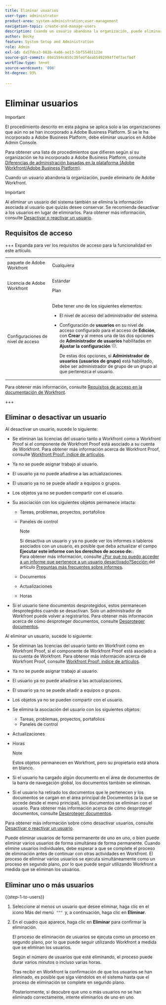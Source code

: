 ```yaml
---
title: Eliminar usuarios
user-type: administrator
product-area: system-administration;user-management
navigation-topic: create-and-manage-users
description: Cuando un usuario abandona la organización, puede eliminarlo de Workfront, aunque se recomienda desactivar a los usuarios en lugar de eliminarlos.
author: Becky
feature: System Setup and Administration
role: Admin
exl-id: da57dea3-082b-4a86-ae13-5bf55401122e
source-git-commit: 0841594c855c39fedf4eab5492994ff4f7acfbdf
workflow-type: tm+mt
source-wordcount: '808'
ht-degree: 93%

---
```


# Eliminar usuarios

>[!IMPORTANT]
>
>El procedimiento descrito en esta página se aplica solo a las organizaciones que aún no se han incorporado a Adobe Business Platform. Si se le ha incorporado a Adobe Business Platform, debe eliminar usuarios en Adobe Admin Console.
>
>Para obtener una lista de procedimientos que difieren según si su organización se ha incorporado a Adobe Business Platform, consulte [Diferencias de administración basadas en la plataforma (Adobe Workfront/Adobe Business Platform)](../../../administration-and-setup/get-started-wf-administration/actions-in-admin-console.md).

Cuando un usuario abandona la organización, puede eliminarlo de Adobe Workfront.

>[!IMPORTANT]
>
>Al eliminar un usuario del sistema también se elimina la información asociada al usuario que quizás desee conservar. Se recomienda desactivar a los usuarios en lugar de eliminarlos. Para obtener más información, consulte [Desactivar o reactivar un usuario](../../../administration-and-setup/add-users/create-and-manage-users/deactivate-a-user.md).
<!--
>* The procedure described on this page applies only to organizations that have not yet been onboarded to the Admin Console. If your organization has been onboarded to the Adobe Admin Console, you must perform this action through the Adobe Admin Console.
>
>Deleting a user from the [!DNL Adobe Admin Console] deactivates the user in [!DNL Workfront], but does not delete them from [!DNL Workfront].
>
>  For instructions on deleting a user in the Adobe Admin Console, see the section "Permanently delete users" in the article [Manage users individually](https://helpx.adobe.com/enterprise/using/manage-users-individually.html) or contact your Adobe Admin Console Administrator.
>
>  For a list of procedures that differ based on whether your organization has been onboarded to the Adobe Admin Console, see [Platform-based administration differences (Adobe Workfront/Adobe Business Platform)](../../../administration-and-setup/get-started-wf-administration/actions-in-admin-console.md).
>
-->

## Requisitos de acceso

+++ Expanda para ver los requisitos de acceso para la funcionalidad en este artículo.

<table style="table-layout:auto"> 
 <col> 
 <col> 
 <tbody> 
  <tr> 
   <td>paquete de Adobe Workfront</td> 
   <td><p>Cualquiera</p></td> 
  </tr> 
  <tr> 
   <td>Licencia de Adobe Workfront</td> 
   <td><p>Estándar</p><p>Plan</p></td> 
  </tr> 
  <tr> 
   <td>Configuraciones de nivel de acceso</td> 
   <td> <p>Debe tener uno de los siguientes elementos:</p> 
    <ul> 
     <li> <p>El nivel de acceso del administrador del sistema. </li> 
     <li> <p>Configuración de <b>usuarios</b> en su nivel de acceso configurado para el acceso de <b>Edición</b>, con <b>Crear</b> y al menos una de las dos opciones de <b>Administrador de usuarios</b> habilitadas en <b>Ajustar la configuración</b> <img src="assets/gear-icon-in-access-levels.png">. </p> <p>De estas dos opciones, si <b>Administrador de usuarios (usuarios de grupo)</b> está habilitado, debe ser administrador de grupo de un grupo al que pertenezca el usuario.</p> </li> 
    </ul> </td> 
  </tr> 
 </tbody> 
</table>

Para obtener más información, consulte [Requisitos de acceso en la documentación de Workfront](/help/quicksilver/administration-and-setup/add-users/access-levels-and-object-permissions/access-level-requirements-in-documentation.md).

+++

## Eliminar o desactivar un usuario

Al desactivar un usuario, sucede lo siguiente:

* Se eliminan las licencias del usuario tanto a Workfront como a Workfront Proof si el componente de Workfront Proof está asociado a su cuenta de Workfront. Para obtener más información acerca de Workfront Proof, consulte [Workfront Proof: índice de artículos](../../../workfront-proof/workfront-proof.md).
* Ya no se puede asignar trabajo al usuario.
* El usuario ya no puede añadirse a las actualizaciones.
* El usuario ya no se puede añadir a equipos o grupos.
* Los objetos ya no se pueden compartir con el usuario.
* Su asociación con los siguientes objetos permanece intacta:

   * Tareas, problemas, proyectos, portafolios
   * Paneles de control

     >[!NOTE]
     >
     >Si desactiva un usuario y ya no puede ver los informes o tableros asociados con un usuario, es posible que deba actualizar el campo **Ejecutar este informe con los derechos de acceso de:**.\
     >Para obtener más información, consulte [¿Por qué no puedo acceder a un informe que pertenece a un usuario desactivado?Sección ](../../../reports-and-dashboards/reports/tips-tricks-and-troubleshooting/reports-faq.md#why) del artículo [Preguntas más frecuentes sobre informes](../../../reports-and-dashboards/reports/tips-tricks-and-troubleshooting/reports-faq.md).

   * Documentos
   * Actualizaciones
   * Horas

* Si el usuario tiene documentos desprotegidos, estos permanecen desprotegidos cuando se desactivan. Solo un administrador de Workfront puede volver a registrarlos. Para obtener más información acerca de cómo desproteger documentos, consulte [Desproteger documentos](../../../documents/managing-documents/check-out-documents.md).

Al eliminar un usuario, sucede lo siguiente:

* Se eliminan las licencias del usuario tanto en Workfront como en Workfront Proof, si el componente de Workfront Proof está asociado a su cuenta de Workfront. Para obtener más información acerca de Workfront Proof, consulte [Workfront Proof: índice de artículos](../../../workfront-proof/workfront-proof.md).
* Ya no se puede asignar trabajo al usuario.
* El usuario ya no puede añadirse a las actualizaciones.
* El usuario ya no se puede añadir a equipos o grupos.
* Los objetos ya no se pueden compartir con el usuario.
* Se elimina la asociación del usuario con los siguientes objetos:

   * Tareas, problemas, proyectos, portafolios
   * Paneles de control

<!--
     >[!NOTE]
     >
     >You also lose access to custom sections that contained dashboards associated to the deleted user.  
     >To learn more, see the [How do I access a dashboard that contains a report owned by a deleted user?](../../../reports-and-dashboards/reports/tips-tricks-and-troubleshooting/reports-faq.md#how) section of the [Reports FAQs](../../../reports-and-dashboards/reports/tips-tricks-and-troubleshooting/reports-faq.md) article.
-->

* Actualizaciones
* Horas

  >[!NOTE]
  >
  >Estos objetos permanecen en Workfront, pero su propietario está ahora en blanco.

* Si el usuario ha cargado algún documento en el área de documentos de la barra de navegación global, los documentos también se eliminan.
* Si el usuario ha retirado los documentos que le pertenecen y los documentos se cargan en el área principal de Documentos (a la que se accede desde el menú principal), los documentos se eliminan con el usuario. Para obtener más información acerca de cómo desproteger documentos, consulte [Desproteger documentos](../../../documents/managing-documents/check-out-documents.md).

Para obtener más información sobre cómo desactivar usuarios, consulte [Desactivar o reactivar un usuario](../../../administration-and-setup/add-users/create-and-manage-users/deactivate-a-user.md).

Puede eliminar usuarios de forma permanente de uno en uno, o bien puede eliminar varios usuarios de forma simultánea de forma permanente. Cuando elimine usuarios individuales, debe esperar a que se complete el proceso de eliminación antes de continuar con otras actividades en Workfront. El proceso de eliminar varios usuarios se ejecuta simultáneamente como un proceso en segundo plano, por lo que puede seguir utilizando Workfront a medida que se eliminan los usuarios.

## Eliminar uno o más usuarios

{{step-1-to-users}}

1. Seleccione al menos un usuario que desee eliminar, haga clic en el icono Más del menú ![Más](assets/more-icon.png) y, a continuación, haga clic en **Eliminar**.
1. En el cuadro que aparece, haga clic en **Eliminar** para confirmar la eliminación.

   El proceso de eliminación de usuarios se ejecuta como un proceso en segundo plano, por lo que puede seguir utilizando Workfront a medida que se eliminan los usuarios.

   Según el número de usuarios que esté eliminando, el proceso puede durar varios minutos o incluso varias horas.

   Tras recibir en Workfront la confirmación de que los usuarios se han eliminado, es posible que siga viéndolos en el sistema hasta que el proceso de eliminación se complete en segundo plano.

   Posteriormente, si descubre que uno o más usuarios no se han eliminado correctamente, intente eliminarlos de uno en uno.
